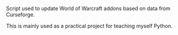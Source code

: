 Script used to update World of Warcraft addons based on data from Curseforge.

This is mainly used as a practical project for teaching myself Python.
